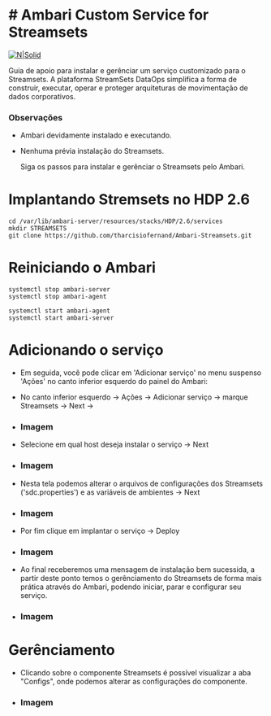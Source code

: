 # # Ambari Custom Service for Streamsets

[![N|Solid](https://19ttqs47cfw33zkecq3dz58m-wpengine.netdna-ssl.com/wp-content/uploads/2015/08/small_logo_2.png)](https://nodesource.com/products/nsolid)

Guia de apoio para instalar e gerênciar um serviço customizado para o Streamsets. A plataforma StreamSets DataOps simplifica a forma de construir, executar, operar e proteger arquiteturas de movimentação de dados corporativos.

### Observações

  - Ambari devidamente instalado e executando.
  - Nenhuma prévia instalação do Streamsets.

    Siga os passos para instalar e gerênciar o Streamsets pelo Ambari.

# Implantando Stremsets no HDP 2.6
    
    cd /var/lib/ambari-server/resources/stacks/HDP/2.6/services
    mkdir STREAMSETS
    git clone https://github.com/tharcisiofernand/Ambari-Streamsets.git

# Reiniciando o Ambari

    systemctl stop ambari-server
    systemctl stop ambari-agent
    
    systemctl start ambari-agent
    systemctl start ambari-server

# Adicionando o serviço

  - Em seguida, você pode clicar em 'Adicionar serviço' no menu suspenso 'Ações' no canto inferior esquerdo do painel do Ambari:
  - No canto inferior esquerdo -> Ações -> Adicionar serviço -> marque Streamsets -> Next ->
  - ### Imagem

  - Selecione em qual host deseja instalar o serviço -> Next
  - ### Imagem
  
  - Nesta tela podemos alterar o arquivos de configurações dos Streamsets ('sdc.properties') e as variáveis de ambientes -> Next
  - ### Imagem

  - Por fim clique em implantar o serviço -> Deploy
  - ### Imagem
  

  - Ao final receberemos uma mensagem de instalação bem sucessida, a partir deste ponto temos o gerênciamento do Streamsets de forma mais prática através do Ambari, podendo iniciar, parar e configurar seu serviço.
  - ### Imagem

# Gerênciamento
  - Clicando sobre o componente Streamsets é possível visualizar a aba "Configs", onde podemos alterar as configurações do componente.
  - ### Imagem


